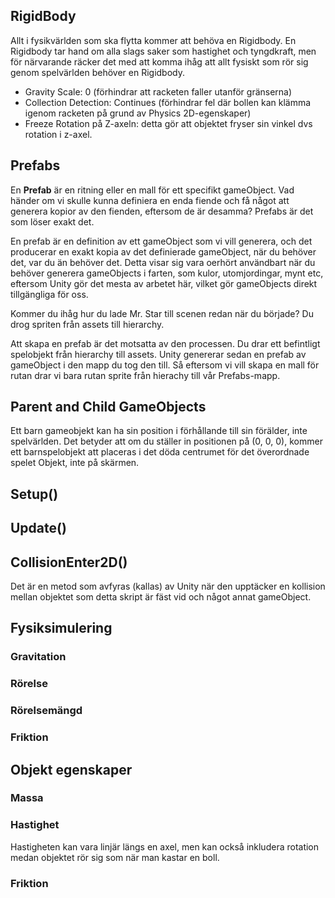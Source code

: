 ## RigidBody
Allt i fysikvärlden som ska flytta kommer att behöva en Rigidbody. En Rigidbody tar hand om alla slags saker som hastighet och tyngdkraft, men för närvarande räcker det med att komma ihåg att allt fysiskt som rör sig genom spelvärlden behöver en Rigidbody.

* Gravity Scale: 0 (förhindrar att racketen faller utanför gränserna)
* Collection Detection: Continues (förhindrar fel där bollen kan klämma igenom racketen på grund av Physics 2D-egenskaper)
* Freeze Rotation på Z-axeln: detta gör att objektet fryser sin vinkel dvs rotation i z-axel.

## Prefabs
En **Prefab** är en ritning eller en mall för ett specifikt gameObject.
Vad händer om vi skulle kunna definiera en enda fiende och få något att generera kopior av den fienden, eftersom de är desamma? Prefabs är det som löser exakt det.

En prefab är en definition av ett gameObject som vi vill generera, och det producerar en exakt kopia av det definierade gameObject, när du behöver det, var du än behöver det. Detta visar sig vara oerhört användbart när du behöver generera gameObjects i farten, som kulor, utomjordingar, mynt etc, eftersom Unity gör det mesta av arbetet här, vilket gör gameObjects direkt tillgängliga för oss.


Kommer du ihåg hur du lade Mr. Star till scenen redan när du började? Du drog spriten från assets till hierarchy.

Att skapa en prefab är det motsatta av den processen. Du drar ett befintligt spelobjekt från hierarchy till assets. Unity genererar sedan en prefab av gameObject i den mapp du tog den till. Så eftersom vi vill skapa en mall för rutan drar vi bara rutan sprite från hierachy till vår Prefabs-mapp.

## Parent and Child GameObjects
Ett barn gameobjekt kan ha sin position i förhållande till sin förälder, inte spelvärlden. Det betyder att om du ställer in positionen på (0, 0, 0), kommer ett barnspelobjekt att placeras i det döda centrumet för det överordnade spelet Objekt, inte på skärmen.


## Setup()

## Update()

## CollisionEnter2D()
Det är en metod som avfyras (kallas) av Unity när den upptäcker en kollision mellan objektet som detta skript är fäst vid och något annat gameObject.

## Fysiksimulering
### Gravitation

### Rörelse

### Rörelsemängd

### Friktion

## Objekt egenskaper
### Massa
### Hastighet
Hastigheten kan vara linjär längs en axel, men kan också inkludera rotation medan objektet rör sig som när man kastar en boll.
### Friktion
